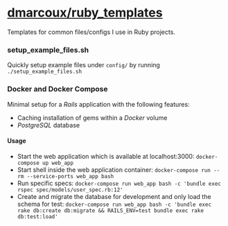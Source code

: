 # <a href="https://github.com/dmarcoux/ruby_templates">dmarcoux/ruby_templates</a>

Templates for common files/configs I use in Ruby projects.

### setup_example_files.sh

Quickly setup example files under `config/` by running `./setup_example_files.sh`

### Docker and Docker Compose

Minimal setup for a *Rails* application with the following features:
- Caching installation of gems within a *Docker* volume
- *PostgreSQL* database

#### Usage

- Start the web application which is available at localhost:3000: `docker-compose up web_app`
- Start shell inside the web application container: `docker-compose run --rm --service-ports web_app bash`
- Run specific specs: `docker-compose run web_app bash -c 'bundle exec rspec spec/models/user_spec.rb:12'`
- Create and migrate the database for development and only load the schema for test: `docker-compose run web_app bash -c 'bundle exec rake db:create db:migrate && RAILS_ENV=test bundle exec rake db:test:load'`
